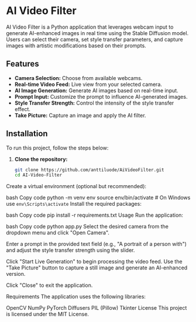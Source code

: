 # AI Video Filter

AI Video Filter is a Python application that leverages webcam input to generate AI-enhanced images in real time using the Stable Diffusion model. Users can select their camera, set style transfer parameters, and capture images with artistic modifications based on their prompts.

## Features

- **Camera Selection:** Choose from available webcams.
- **Real-time Video Feed:** Live view from your selected camera.
- **AI Image Generation:** Generate AI images based on real-time input.
- **Prompt Input:** Customize the prompt to influence AI-generated images.
- **Style Transfer Strength:** Control the intensity of the style transfer effect.
- **Take Picture:** Capture an image and apply the AI filter.

## Installation

To run this project, follow the steps below:

1. **Clone the repository:**
   ```bash
   git clone https://github.com/anttiluode/AiVideoFilter.git
   cd AI-Video-Filter
Create a virtual environment (optional but recommended):

bash
Copy code
python -m venv env
source env/bin/activate  # On Windows use `env\Scripts\activate`
Install the required packages:

bash
Copy code
pip install -r requirements.txt
Usage
Run the application:

bash
Copy code
python app.py
Select the desired camera from the dropdown menu and click "Open Camera".

Enter a prompt in the provided text field (e.g., "A portrait of a person with") and adjust the style transfer strength using the slider.

Click "Start Live Generation" to begin processing the video feed. Use the "Take Picture" button to capture a still image and generate an AI-enhanced version.

Click "Close" to exit the application.

Requirements
The application uses the following libraries:

OpenCV
NumPy
PyTorch
Diffusers
PIL (Pillow)
Tkinter
License
This project is licensed under the MIT License.
